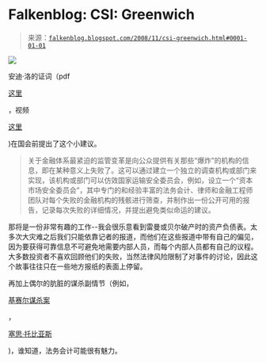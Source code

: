 <!--yml

分类: 未分类

date: 2024-05-12 22:46:50

-->

# Falkenblog: CSI: Greenwich

> 来源：[`falkenblog.blogspot.com/2008/11/csi-greenwich.html#0001-01-01`](http://falkenblog.blogspot.com/2008/11/csi-greenwich.html#0001-01-01)

![](https://blogger.googleusercontent.com/img/b/R29vZ2xl/AVvXsEiSBouzocFEcwfnSb9LCRNLlGsYh_OFf_wSFkSDrQjz_Dr-99-rfQajsUfdhc3kMNrhWMutRs6pXrAytpH1p7AGmuVwqVh2KWVO9q8mj2cVkvCU3lt4J-1g7AHs5s2zCnSnZ3nfeg/s1600-h/CSI2.jpg)

安迪·洛的证词（pdf

[这里](http://oversight.house.gov/documents/20081113101922.pdf)

，视频

[这里](http://oversight.house.gov/story.asp?ID=2274)

)在国会前提出了这个小建议。

> 关于金融体系最紧迫的监管变革是向公众提供有关那些“爆炸”的机构的信息，即在某种意义上失败了。这可以通过建立一个独立的调查机构或部门来实现，该机构或部门可以仿效国家运输安全委员会，例如，设立一个“资本市场安全委员会”，其中专门的和经验丰富的法务会计、律师和金融工程师团队对每个失败的金融机构的残骸进行筛查，并制作出一份公开可用的报告，记录每次失败的详细情况，并提出避免类似命运的建议。

那将是一份非常有趣的工作--我会很乐意看到雷曼或贝尔破产时的资产负债表。太多次大灾难之后我们只能依靠记者的报道，而他们在这些报道中带有自己的偏见，因为要获得可靠信息不可避免地需要内部人员，而每个内部人员都有自己的议程。大多数投资者不喜欢回顾他们的失败，当然法律风险限制了对事件的讨论，因此这个故事往往只在一些地方报纸的表面上停留。

再加上偶尔的肮脏的谋杀副情节（例如，

[基赛尔谋杀案](http://www.nydailynews.com/news/ny_crime/2008/03/22/2008-03-22_two_charged_in_andrew_kissel_murder.html)

，

[塞思·托比亚斯](http://www.nytimes.com/2007/12/04/business/04tobias.html)

)，谁知道，法务会计可能很有魅力。
